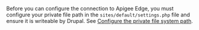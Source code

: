Before you can configure the connection to Apigee Edge, you must configure your private file path in the `sites/default/settings.php` file and ensure it is writeable by Drupal. See [Configure the private file system path](configure-the-connection-to-apigee-edge#configure-private-file).
